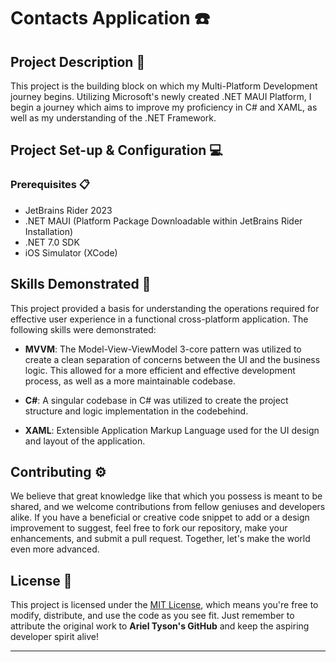 # Contacts Application ☎️

## Project Description 🎨

This project is the building block on which my Multi-Platform Development journey begins. Utilizing Microsoft's newly created .NET MAUI Platform,
I begin a journey which aims to improve my proficiency in C# and XAML, as well as my understanding of the .NET Framework.

## Project Set-up & Configuration  💻

### Prerequisites 📋

- JetBrains Rider 2023
- .NET MAUI (Platform Package Downloadable within JetBrains Rider Installation)
- .NET 7.0 SDK
- iOS Simulator (XCode)


## Skills Demonstrated 🥋

This project provided a basis for understanding the operations required for effective user experience in a functional cross-platform application. The following skills were demonstrated:

- **MVVM**: The Model-View-ViewModel 3-core pattern was utilized to create a clean separation of concerns between the UI and the business logic. This allowed for a more efficient and effective development process, as well as a more maintainable codebase.

- **C#**: A singular codebase in C# was utilized to create the project structure and logic implementation in the codebehind.


- **XAML**: Extensible Application Markup Language used for the UI design and layout of the application.



## Contributing ⚙️

We believe that great knowledge like that which you possess is meant to be shared, and we welcome contributions from fellow geniuses and developers alike. If you have a beneficial or creative code snippet to add or a design improvement to suggest, feel free to fork our repository, make your enhancements, and submit a pull request. Together, let's make the world even more advanced.

## License 🪪

This project is licensed under the [MIT License](LICENSE), which means you're free to modify, distribute, and use the code as you see fit. Just remember to attribute the original work to **Ariel Tyson's GitHub** and keep the aspiring developer spirit alive!

---
